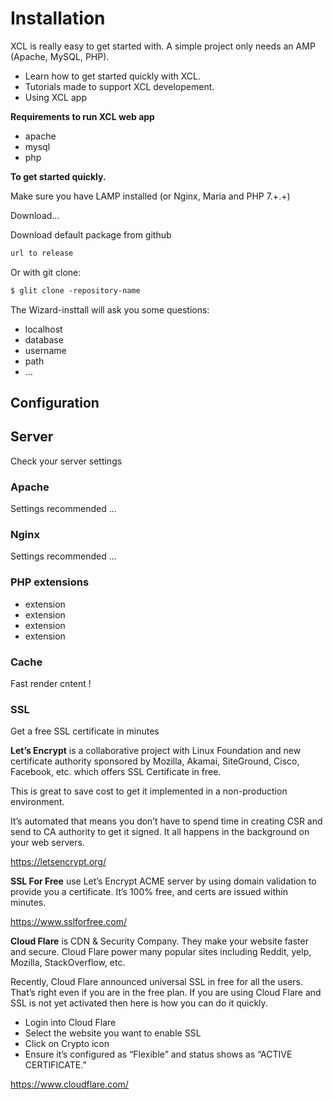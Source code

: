 
# Installation

XCL is really easy to get started with. A simple project only needs an AMP (Apache, MySQL, PHP).

+ Learn how to get started quickly with XCL.
+ Tutorials made to support XCL developement.
+ Using XCL app

**Requirements to run XCL web app**

+ apache
+ mysql
+ php

**To get started quickly.**

Make sure you have LAMP installed (or Nginx, Maria and PHP 7.+.+)

Download...

Download default package from github 

```md
url to release
```
Or with git clone:

```md
$ glit clone -repository-name
```

The Wizard-insttall will ask you some questions:

+ localhost
+ database
+ username
+ path
+ ...

## Configuration

## Server

Check your server settings

### Apache

Settings recommended ...

### Nginx

Settings recommended ...

### PHP extensions

+ extension
+ extension
+ extension
+ extension

### Cache

Fast render cntent !

### SSL

Get a free SSL certificate in minutes

**Let’s Encrypt** is a collaborative project with Linux Foundation and new certificate authority sponsored by Mozilla, Akamai, SiteGround, Cisco, Facebook, etc. which offers SSL Certificate in free.

This is great to save cost to get it implemented in a non-production environment.

It’s automated that means you don’t have to spend time in creating CSR and send to CA authority to get it signed. It all happens in the background on your web servers.

https://letsencrypt.org/

**SSL For Free** use Let’s Encrypt ACME server by using domain validation to provide you a certificate. It’s 100% free, and certs are issued within minutes.

https://www.sslforfree.com/


**Cloud Flare** is CDN & Security Company. They make your website faster and secure. Cloud Flare power many popular sites including Reddit, yelp, Mozilla, StackOverflow, etc.

Recently, Cloud Flare announced universal SSL in free for all the users. That’s right even if you are in the free plan. If you are using Cloud Flare and SSL is not yet activated then here is how you can do it quickly.

+ Login into Cloud Flare
+ Select the website you want to enable SSL
+ Click on Crypto icon
+ Ensure it’s configured as “Flexible” and status shows as “ACTIVE CERTIFICATE.”

https://www.cloudflare.com/




